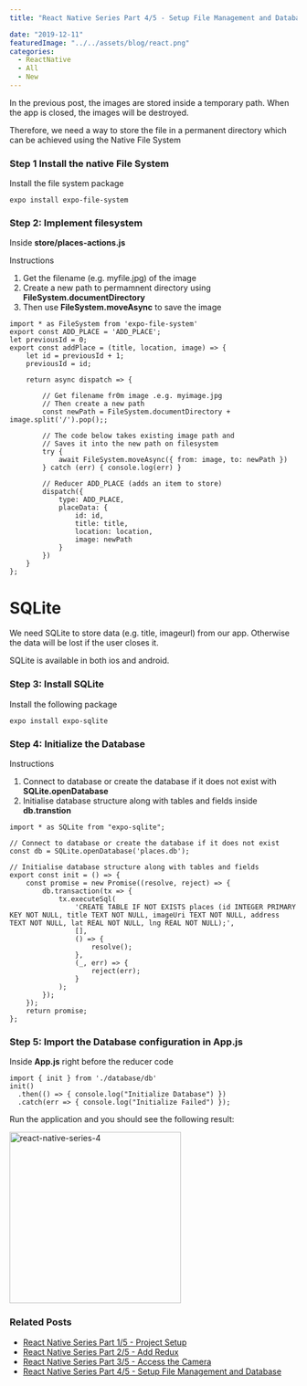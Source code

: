 ```yaml
---
title: "React Native Series Part 4/5 - Setup File Management and Database"

date: "2019-12-11"
featuredImage: "../../assets/blog/react.png"
categories:
  - ReactNative
  - All
  - New
---
```


In the previous post, the images are stored inside a temporary path. When the app is closed, the images will be destroyed. 

Therefore, we need a way to store the file in a permanent directory which can be achieved using the Native File System

### Step 1 Install the native File System

Install the file system package

```expo install expo-file-system```

### Step 2: Implement filesystem

Inside **store/places-actions.js**

Instructions
1. Get the filename (e.g. myfile.jpg) of the image
2. Create a new path to permamnent directory using **FileSystem.documentDirectory**
3. Then use **FileSystem.moveAsync** to save the image


```
import * as FileSystem from 'expo-file-system'
export const ADD_PLACE = 'ADD_PLACE';
let previousId = 0;
export const addPlace = (title, location, image) => {
    let id = previousId + 1;
    previousId = id;

    return async dispatch => {

        // Get filename fr0m image .e.g. myimage.jpg
        // Then create a new path
        const newPath = FileSystem.documentDirectory + image.split('/').pop();;

        // The code below takes existing image path and
        // Saves it into the new path on filesystem
        try {
            await FileSystem.moveAsync({ from: image, to: newPath })
        } catch (err) { console.log(err) }

        // Reducer ADD_PLACE (adds an item to store)
        dispatch({
            type: ADD_PLACE,
            placeData: {
                id: id,
                title: title,
                location: location,
                image: newPath
            }
        })
    }
};
```

SQLite
======

We need SQLite to store data (e.g. title, imageurl) from our app. Otherwise the data will be lost if the user closes it.

SQLite is available in both ios and android.

### Step 3: Install SQLite

Install the following package

```expo install expo-sqlite```

### Step 4: Initialize the Database

Instructions
1. Connect to database or create the database if it does not exist with **SQLite.openDatabase**
2. Initialise database structure along with tables and fields inside **db.transtion**

```
import * as SQLite from "expo-sqlite";

// Connect to database or create the database if it does not exist
const db = SQLite.openDatabase('places.db');

// Initialise database structure along with tables and fields
export const init = () => {
    const promise = new Promise((resolve, reject) => {
        db.transaction(tx => {
            tx.executeSql(
                'CREATE TABLE IF NOT EXISTS places (id INTEGER PRIMARY KEY NOT NULL, title TEXT NOT NULL, imageUri TEXT NOT NULL, address TEXT NOT NULL, lat REAL NOT NULL, lng REAL NOT NULL);',
                [],
                () => {
                    resolve();
                },
                (_, err) => {
                    reject(err);
                }
            );
        });
    });
    return promise;
};
```

### Step 5: Import the Database configuration in App.js

Inside **App.js** right before the reducer code

```
import { init } from './database/db'
init()
  .then(() => { console.log("Initialize Database") })
  .catch(err => { console.log("Initialize Failed") });

```

Run the application and you should see the following result:

<img src="./result.png" alt="react-native-series-4" width="300"  /><br/>



### Related Posts

- [React Native Series Part 1/5 - Project Setup](http://localhost:8000/blog/react-native-series-1)
- [React Native Series Part 2/5 - Add Redux](http://localhost:8000/blog/react-native-series-2)
- [React Native Series Part 3/5 - Access the Camera](http://localhost:8000/blog/react-native-series-3)
- [React Native Series Part 4/5 - Setup File Management and Database](http://localhost:8000/blog/react-native-series-4)